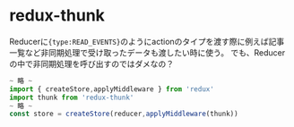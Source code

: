 # redux-thunk

Reducerに`{type:READ_EVENTS}`のようにactionのタイプを渡す際に例えば記事一覧など非同期処理で受け取ったデータも渡したい時に使う。
でも、Reducerの中で非同期処理を呼び出すのではダメなの？

```js
~ 略 ~
import { createStore,applyMiddleware } from 'redux'
import thunk from 'redux-thunk'
~ 略 ~
const store = createStore(reducer,applyMiddleware(thunk))
```

